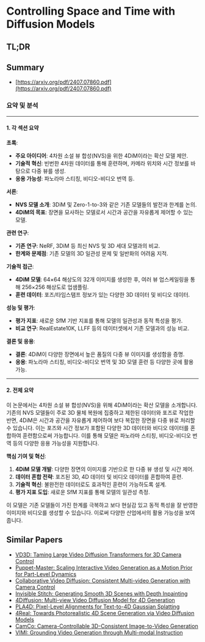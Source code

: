 # Controlling Space and Time with Diffusion Models
## TL;DR
## Summary
- [https://arxiv.org/pdf/2407.07860.pdf](https://arxiv.org/pdf/2407.07860.pdf)

### 요약 및 분석

---

#### 1. 각 섹션 요약

**초록**:
- **주요 아이디어**: 4차원 소설 뷰 합성(NVS)을 위한 4DiM이라는 확산 모델 제안.
- **기술적 혁신**: 빈번한 4차원 데이터를 통해 훈련하며, 카메라 위치와 시간 정보를 바탕으로 다중 뷰를 생성.
- **응용 가능성**: 파노라마 스티칭, 비디오-비디오 번역 등.

**서론**:
- **NVS 모델 소개**: 3DiM 및 Zero-1-to-3와 같은 기존 모델들의 발전과 한계를 논의.
- **4DiM의 목표**: 장면을 묘사하는 모델로서 시간과 공간을 자유롭게 제어할 수 있는 모델.

**관련 연구**:
- **기존 연구**: NeRF, 3DiM 등 최신 NVS 및 3D 세대 모델과의 비교.
- **한계와 문제점**: 기존 모델의 3D 일관성 문제 및 일반화의 어려움 지적.

**기술적 접근**:
- **4DiM 모델**: 64×64 해상도의 32개 이미지를 생성한 후, 여러 뷰 업스케일링을 통해 256×256 해상도로 업샘플링.
- **훈련 데이터**: 포즈/타임스탬프 정보가 있는 다양한 3D 데이터 및 비디오 데이터.

**성능 및 평가**:
- **평가 지표**: 새로운 SfM 기반 지표를 통해 모델의 일관성과 동적 특성을 평가.
- **비교 연구**: RealEstate10K, LLFF 등의 데이터셋에서 기존 모델과의 성능 비교.

**결론 및 응용**:
- **결론**: 4DiM이 다양한 장면에서 높은 품질의 다중 뷰 이미지를 생성함을 증명.
- **응용**: 파노라마 스티칭, 비디오-비디오 번역 및 3D 모델 훈련 등 다양한 곳에 활용 가능.

---

#### 2. 전체 요약

이 논문에서는 4차원 소설 뷰 합성(NVS)을 위해 4DiM이라는 확산 모델을 소개합니다. 기존의 NVS 모델들이 주로 3D 물체 복원에 집중하고 제한된 데이터와 포즈로 작업한 반면, 4DiM은 시간과 공간을 자유롭게 제어하여 보다 복잡한 장면을 다중 뷰로 처리할 수 있습니다. 이는 포즈와 시간 정보가 포함된 다양한 3D 데이터와 비디오 데이터를 혼합하여 훈련함으로써 가능합니다. 이를 통해 모델은 파노라마 스티칭, 비디오-비디오 번역 등의 다양한 응용 가능성을 지원합니다.

**핵심 기여 및 혁신**:
1. **4DiM 모델 개발**: 다양한 장면의 이미지를 기반으로 한 다중 뷰 생성 및 시간 제어.
2. **데이터 혼합 전략**: 포즈된 3D, 4D 데이터 및 비디오 데이터를 혼합하여 훈련.
3. **기술적 혁신**: 불완전한 데이터로도 효과적인 훈련이 가능하도록 설계.
4. **평가 지표 도입**: 새로운 SfM 지표를 통해 모델의 일관성 측정.

이 모델은 기존 모델들이 가진 한계를 극복하고 보다 현실감 있고 동적 특성을 잘 반영한 이미지와 비디오를 생성할 수 있습니다. 이로써 다양한 산업에서의 활용 가능성을 보여줍니다.

## Similar Papers
- [VD3D: Taming Large Video Diffusion Transformers for 3D Camera Control](2407.12781.md)
- [Puppet-Master: Scaling Interactive Video Generation as a Motion Prior for Part-Level Dynamics](2408.04631.md)
- [Collaborative Video Diffusion: Consistent Multi-video Generation with Camera Control](2405.17414.md)
- [Invisible Stitch: Generating Smooth 3D Scenes with Depth Inpainting](2404.19758.md)
- [4Diffusion: Multi-view Video Diffusion Model for 4D Generation](2405.20674.md)
- [PLA4D: Pixel-Level Alignments for Text-to-4D Gaussian Splatting](2405.19957.md)
- [4Real: Towards Photorealistic 4D Scene Generation via Video Diffusion Models](2406.07472.md)
- [CamCo: Camera-Controllable 3D-Consistent Image-to-Video Generation](2406.02509.md)
- [VIMI: Grounding Video Generation through Multi-modal Instruction](2407.06304.md)
